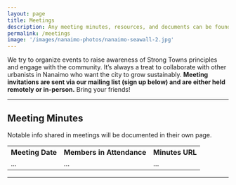 ```yaml
---
layout: page
title: Meetings
description: Any meeting minutes, resources, and documents can be found here. We try to meet regularly to exchange ideas, plan events, and advocate for a strong and vibrant Nanaimo.
permalink: /meetings
image: '/images/nanaimo-photos/nanaimo-seawall-2.jpg'
---
```


We try to organize events to raise awareness of Strong Towns principles and engage with the community. It’s always a treat to collaborate with other urbanists in Nanaimo who want the city to grow sustainably. **Meeting invitations are sent via our mailing list (sign up below) and are either held remotely or in-person.** Bring your friends!

***

## Meeting Minutes

Notable info shared in meetings will be documented in their own page.

<div class="table-container">
  <table>
    <tr><th>Meeting Date</th><th>Members in Attendance</th><th>Minutes URL</th></tr>
    <tr><td>...</td><td>...</td><td>...</td></tr>
  </table>
</div>

***